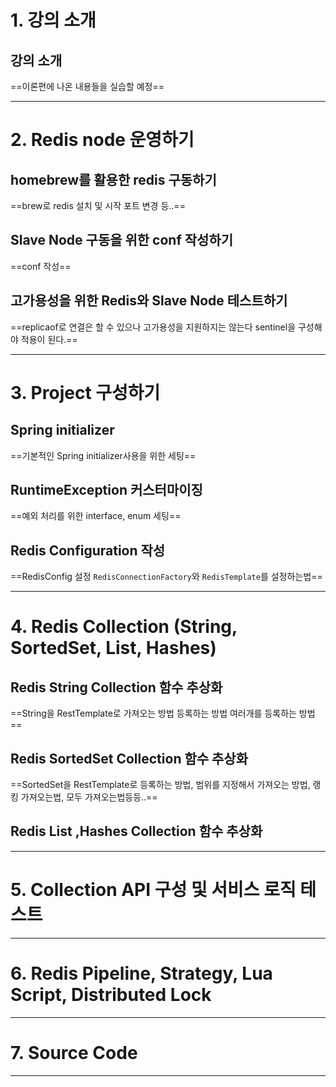 # 1. 강의 소개
## 강의 소개
==이론편에 나온 내용들을 실습할 예정==
****
# 2. Redis node 운영하기
## homebrew를 활용한 redis 구동하기
==brew로 redis 설치 및 시작 포트 변경 등..==
## Slave Node 구동을 위한 conf 작성하기
==conf 작성==
## 고가용성을 위한 Redis와 Slave Node 테스트하기
==replicaof로 연결은 할 수 있으나 고가용성을 지원하지는 않는다 sentinel을 구성해야 적용이 된다.==
****
# 3. Project 구성하기
## Spring initializer
==기본적인 Spring initializer사용을 위한 세팅==
## RuntimeException 커스터마이징
==예외 처리를 위한 interface, enum 세팅==
## Redis Configuration 작성
==RedisConfig 설정 `RedisConnectionFactory`와 `RedisTemplate`를 설정하는법==
****
# 4. Redis Collection (String, SortedSet, List, Hashes)
## Redis String Collection 함수 추상화
==String을 RestTemplate로 가져오는 방법 등록하는 방법 여러개를 등록하는 방법==
## Redis SortedSet Collection 함수 추상화
==SortedSet을 RestTemplate로 등록하는 방법, 범위를 지정해서 가져오는 방법, 랭킹 가져오는법, 모두 가져오는법등등..==
## Redis List ,Hashes Collection 함수 추상화

****
# 5. Collection API 구성 및 서비스 로직 테스트

****
# 6. Redis Pipeline, Strategy, Lua Script, Distributed Lock

****
# 7. Source Code

****
